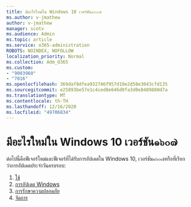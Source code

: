 ```yaml
---
title: มีอะไรใหม่ใน Windows 10 เวอร์ชัน๑๖๐๗
ms.author: v-jmathew
author: v-jmathew
manager: scotv
ms.audience: Admin
ms.topic: article
ms.service: o365-administration
ROBOTS: NOINDEX, NOFOLLOW
localization_priority: Normal
ms.collection: Adm_O365
ms.custom:
- "9003960"
- "7016"
ms.openlocfilehash: 369daf8dfea932746f957d19e2d58e3043cfd135
ms.sourcegitcommit: e25893be57e1c4ced8e646d0fa3d0e8489880d7a
ms.translationtype: MT
ms.contentlocale: th-TH
ms.lasthandoff: 12/16/2020
ms.locfileid: "49706834"
---
```

# <a name="whats-new-in-windows-10-version-1607"></a>มีอะไรใหม่ใน Windows 10 เวอร์ชัน๑๖๐๗

ต่อไปนี้คือฟีเจอร์ใหม่และฟีเจอร์ที่ได้รับการอัปเดตใน Windows 10, เวอร์ชัน๑๖๐๗หรือที่เรียกว่าการอัปเดตประจำวันครบรอบ:

1. [ใช้](https://go.microsoft.com/fwlink/?linkid=2114462)
2. [การอัปเดต Windows](https://go.microsoft.com/fwlink/?linkid=2114463)
3. [การรักษาความปลอดภัย](https://go.microsoft.com/fwlink/?linkid=2114270)
4. [จัดการ](https://go.microsoft.com/fwlink/?linkid=2114271)
